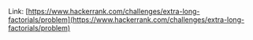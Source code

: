 Link: [https://www.hackerrank.com/challenges/extra-long-factorials/problem](https://www.hackerrank.com/challenges/extra-long-factorials/problem)
